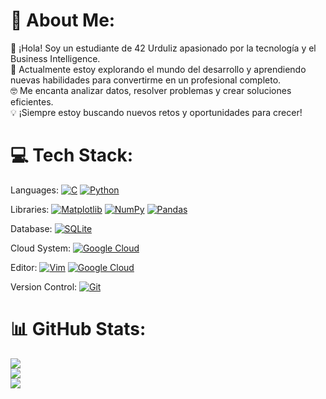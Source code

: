 # 💫 About Me:
👋 ¡Hola! Soy un estudiante de 42 Urduliz apasionado por la tecnología y el Business Intelligence.<br>🚀 Actualmente estoy explorando el mundo del desarrollo y aprendiendo nuevas habilidades para convertirme en un profesional completo.<br>🤓 Me encanta analizar datos, resolver problemas y crear soluciones eficientes.<br>💡 ¡Siempre estoy buscando nuevos retos y oportunidades para crecer!

# 💻 Tech Stack:
Languages:
[![C](https://img.shields.io/badge/C-00599C?logo=c&logoColor=white)](#) [![Python](https://img.shields.io/badge/Python-3776AB?logo=python&logoColor=fff)](#) 

Libraries:
[![Matplotlib](https://custom-icon-badges.demolab.com/badge/Matplotlib-71D291?logo=matplotlib&logoColor=fff)](#) [![NumPy](https://img.shields.io/badge/NumPy-4DABCF?logo=numpy&logoColor=fff)](#) [![Pandas](https://img.shields.io/badge/Pandas-150458?logo=pandas&logoColor=fff)](#)

Database:
[![SQLite](https://img.shields.io/badge/SQLite-%2307405e.svg?logo=sqlite&logoColor=white)](#)

Cloud System:
[![Google Cloud](https://img.shields.io/badge/Google%20Cloud-%234285F4.svg?logo=google-cloud&logoColor=white)](#)

Editor:
[![Vim](https://img.shields.io/badge/Vim-%2311AB00.svg?logo=vim&logoColor=white)](#) [![Google Cloud](https://img.shields.io/badge/Google%20Cloud-%234285F4.svg?logo=google-cloud&logoColor=white)](#)

Version Control:
[![Git](https://img.shields.io/badge/Git-F05032?logo=git&logoColor=fff)](#)

# 📊 GitHub Stats:
![](https://github-readme-stats.vercel.app/api?username=Jhonjairo03s&theme=dark&hide_border=false&include_all_commits=false&count_private=false)<br/>
![](https://github-readme-streak-stats.herokuapp.com/?user=Jhonjairo03s&theme=dark&hide_border=false)<br/>
![](https://github-readme-stats.vercel.app/api/top-langs/?username=Jhonjairo03s&theme=dark&hide_border=false&include_all_commits=false&count_private=false&layout=compact)
